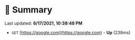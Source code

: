 # 📖 Summary
Last updated: **6/17/2021, 10:38:48 PM**

- `GET` [https://google.com](https://google.com) - **Up** (238ms)
